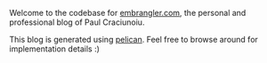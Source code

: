 Welcome to the codebase for [embrangler.com](http://embrangler.com), the personal and professional blog of Paul Craciunoiu.

This blog is generated using [pelican](https://github.com/getpelican/pelican/). Feel free to browse around for implementation details :)
